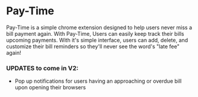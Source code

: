 # Pay-Time

Pay-Time is a simple chrome extension designed to help users never miss a bill payment again. With Pay-Time, Users can easily keep track their bills upcoming payments. With it's simple interface, users can add, delete, and customize their bill reminders so they'll never see the word's "late fee" again!

### UPDATES to come in V2:
* Pop up notifications for users having an approaching or overdue bill upon opening their browsers